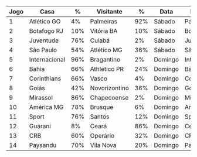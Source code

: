 | Jogo | Casa | % | Visitante | % | Data | Previsão |
| --- | --- | --- | --- | --- | --- | --- |
| 1 | Atlético GO | 4% | Palmeiras | 92% | Sábado | Palmeiras |
| 2 | Botafogo RJ | 10% | Vitória BA | 10% | Sábado | Botafogo RJ |
| 3 | Juventude | 76% | Cuiabá | 2% | Sábado | Juventude |
| 4 | São Paulo | 54% | Atlético MG | 36% | Sábado | São Paulo |
| 5 | Internacional | 96% | Bragantino | 2% | Domingo | Internacional |
| 6 | Bahia | 66% | Athletico PR | 24% | Domingo | Bahia |
| 7 | Corinthians | 66% | Vasco | 4% | Domingo | Corinthians |
| 8 | Goiás | 42% | Novorizontino | 36% | Domingo | Goiás |
| 9 | Mirassol | 86% | Chapecoense | 2% | Domingo | Mirassol |
| 10 | América MG | 78% | Brusque | 6% | Domingo | América MG |
| 11 | Sport | 76% | Santos | 12% | Domingo | Sport |
| 12 | Guarani | 8% | Ceará | 86% | Domingo | Ceará |
| 13 | CRB | 60% | Operário | 32% | Domingo | CRB |
| 14 | Paysandu | 70% | Vila Nova | 20% | Domingo | Paysandu |